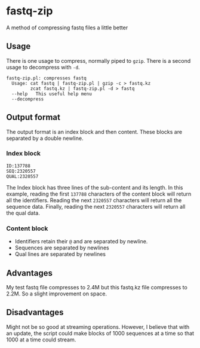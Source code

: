 # fastq-zip

A method of compressing fastq files a little better

## Usage

There is one usage to compress, normally piped to `gzip`.
There is a second usage to decompress with `-d`.

```
fastq-zip.pl: compresses fastq
  Usage: cat fastq | fastq-zip.pl | gzip -c > fastq.kz
         zcat fastq.kz | fastq-zip.pl -d > fastq
  --help   This useful help menu
  --decompress
```

## Output format

The output format is an index block and then content.
These blocks are separated by a double newline.

### Index block

```
ID:137788
SEQ:2320557
QUAL:2320557
```

The Index block has three lines of the sub-content and its length.
In this example, reading the first `137788` characters of the content block
will return all the identifiers.
Reading the next `2320557` characters will return all the sequence data.
Finally, reading the next `2320557` characters will return all the qual data.

### Content block
* Identifiers retain their `@` and are separated by newline.
* Sequences are separated by newlines
* Qual lines are separated by newlines

## Advantages

My test fastq file compresses to 2.4M but this fastq.kz file compresses to 2.2M.  So a slight improvement on space.

## Disadvantages

Might not be so good at streaming operations.  However, I believe that with an update, the script could make blocks of 1000 sequences at a time so that 1000 at a time could stream.

